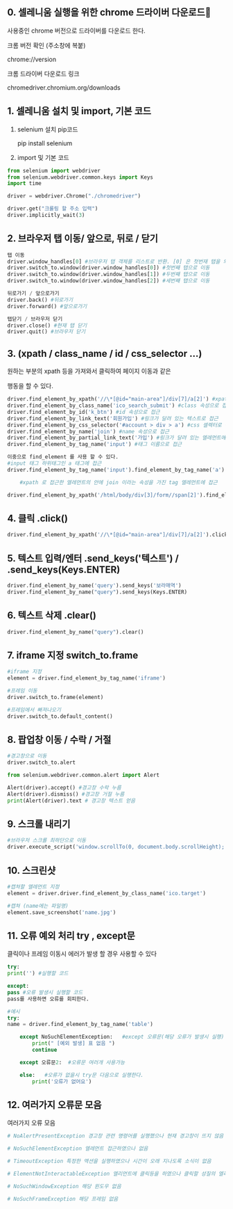 ## 0. 셀레니움 실행을 위한 chrome 드라이버 다운로드

사용중인 chrome 버전으로 드라이버를 다운로드 한다.

크롬 버전 확인 (주소창에 복붙)

chrome://version

크롬 드라이버 다운로드 링크

chromedriver.chromium.org/downloads

## 1. 셀레니움 설치 및 import, 기본 코드

1. selenium 설치 pip코드

   pip install selenium

2. import 및 기본 코드

```python
from selenium import webdriver
from selenium.webdriver.common.keys import Keys
import time

driver = webdriver.Chrome("./chromedriver")

driver.get("크롤링 할 주소 입력")
driver.implicitly_wait(3)
```

## 2. 브라우저 탭 이동/ 앞으로, 뒤로 / 닫기

```python
탭 이동
driver.window_handles[0] #브라우저 탭 객체를 리스트로 반환. [0] 은 첫번재 탭을 의미
driver.switch_to.window(driver.window_handles[0]) #첫번째 탭으로 이동
driver.switch_to.window(driver.window_handles[1]) #두번째 탭으로 이동
driver.switch_to.window(driver.window_handles[2]) #세번째 탭으로 이동

뒤로가기 / 앞으로가기
driver.back() #뒤로가기
driver.forward() #앞으로가기

탭닫기 / 브라우저 닫기
driver.close() #현재 탭 닫기
driver.quit() #브라우저 닫기
```

## 3. (xpath / class_name / id / css_selector ...)

원하는 부분의 xpath 등을 가져와서 클릭하여 페이지 이동과 같은

행동을 할 수 있다.

```python
driver.find_element_by_xpath('//\*[@id="main-area"]/div[7]/a[2]') #xpath 로 접근
driver.find_element_by_class_name('ico_search_submit') #class 속성으로 접근
driver.find_element_by_id('k_btn') #id 속성으로 접근
driver.find_element_by_link_text('회원가입') #링크가 달려 있는 텍스트로 접근
driver.find_element_by_css_selector('#account > div > a') #css 셀렉터로 접근
driver.find_element_by_name('join') #name 속성으로 접근
driver.find_element_by_partial_link_text('가입') #링크가 달려 있는 엘레먼트에 텍스트 일부만 적어서 해당 엘레먼트에 접근
driver.find_element_by_tag_name('input') #태그 이름으로 접근

이중으로 find_element 를 사용 할 수 있다.
#input 태그 하위태그인 a 태그에 접근
driver.find_element_by_tag_name('input').find_element_by_tag_name('a')

    #xpath 로 접근한 엘레먼트의 안에 join 이라는 속성을 가진 tag 엘레먼트에 접근

driver.find_element_by_xpath('/html/body/div[3]/form//span[2]').find_element_by_name('join')
```

## 4. 클릭 .click()

```python
driver.find_element_by_xpath('//\*[@id="main-area"]/div[7]/a[2]').click()
```

## 5. 텍스트 입력/엔터 .send_keys('텍스트') / .send_keys(Keys.ENTER)

```python
driver.find_element_by_name('query').send_keys('보라매역')
driver.find_element_by_name("query").send_keys(Keys.ENTER)
```

## 6. 텍스트 삭제 .clear()

```python
driver.find_element_by_name("query").clear()
```

## 7. iframe 지정 switch_to.frame

```python
#iframe 지정
element = driver.find_element_by_tag_name('iframe')

#프레임 이동
driver.switch_to.frame(element)

#프레임에서 빠져나오기
driver.switch_to.default_content()
```

## 8. 팝업창 이동 / 수락 / 거절

```python
#경고창으로 이동
driver.switch_to.alert

from selenium.webdriver.common.alert import Alert

Alert(driver).accept() #경고창 수락 누름
Alert(driver).dismiss() #경고창 거절 누름
print(Alert(driver).text # 경고창 텍스트 얻음
```

## 9. 스크롤 내리기

```python
#브라우저 스크롤 최하단으로 이동
driver.execute_script('window.scrollTo(0, document.body.scrollHeight);')
```

## 10. 스크린샷

```python
#캡쳐할 엘레먼트 지정
element = driver.driver.find_element_by_class_name('ico.target')

#캡쳐 (name에는 파일명)
element.save_screenshot('name.jpg')
```

## 11. 오류 예외 처리 try , except문

클릭이나 프레임 이동시 에러가 발생 할 경우 사용할 수 있다

```python
try:
print('') #실행할 코드

except:
pass #오류 발생시 실행할 코드
pass를 사용하면 오류를 회피한다.

#예시
try:
name = driver.find_element_by_tag_name('table')

    except NoSuchElementException:   #except 오류문(해당 오류가 발생시 실행)
        print(" [예외 발생] 표 없음 ")
        continue

    except 오류문2:  #오류문 여러개 사용가능

    else:	#오류가 없을시 try문 다음으로 실행한다.
    	print('오류가 없어요')
```

## 12. 여러가지 오류문 모음

여러가지 오류 모음

```python
# NoAlertPresentException 경고창 관련 명령어를 실행했으나 현재 경고창이 뜨지 않음

# NoSuchElementException 엘레먼트 접근하였으나 없음

# TimeoutException 특정한 액션을 실행하였으나 시간이 오래 지나도록 소식이 없음

# ElementNotInteractableException 엘리먼트에 클릭등을 하였으나 클릭할 성질의 엘리먼트가 아님

# NoSuchWindowException 해당 윈도우 없음

# NoSuchFrameException 해당 프레임 없음
```
